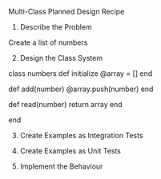 Multi-Class Planned Design Recipe
1. Describe the Problem

Create a list of numbers 


2. Design the Class System

class numbers
  def initialize
    @array = []
end

def add(number)
  @array.push(number)
end

def read(number)
  return array
end

end



3. Create Examples as Integration Tests



4. Create Examples as Unit Tests



5. Implement the Behaviour